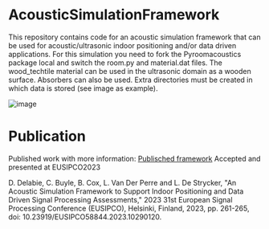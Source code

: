 # AcousticSimulationFramework
This repository contains code for an acoustic simulation framework that can be used for acoustic/ultrasonic indoor positioning and/or data driven applications. For this simulation you need to fork the Pyroomacoustics package local and switch the room.py and material.dat files. The wood_techtile material can be used in the ultrasonic domain as a wooden surface. Absorbers can also be used. Extra directories must be created in which data is stored (see image as example).


![image](https://user-images.githubusercontent.com/44842230/236182468-6d1e57fa-4420-457a-9bc6-07ccd0ffea3e.png)

# Publication
Published work with more information: [Publisched framework](https://ieeexplore.ieee.org/document/10290120)
Accepted and presented at EUSIPCO2023

D. Delabie, C. Buyle, B. Cox, L. Van Der Perre and L. De Strycker, "An Acoustic Simulation Framework to Support Indoor Positioning and Data Driven Signal Processing Assessments," 2023 31st European Signal Processing Conference (EUSIPCO), Helsinki, Finland, 2023, pp. 261-265, doi: 10.23919/EUSIPCO58844.2023.10290120.
